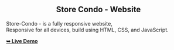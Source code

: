 
  <h2 align="center">Store Condo - Website</h2>

  Store-Condo - is a fully responsive website, <br />Responsive for all devices, build using HTML, CSS, and JavaScript.

  <a href="https://YujiTech.github.io/grilli/"><strong>➥ Live Demo</strong></a>
